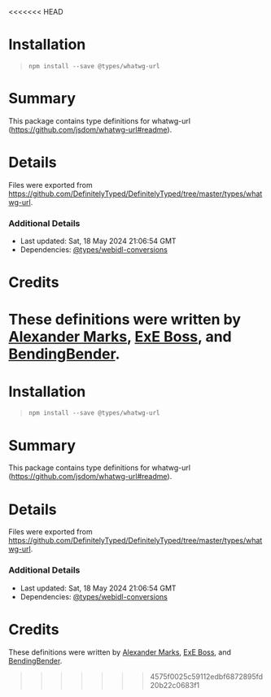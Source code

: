 <<<<<<< HEAD
# Installation
> `npm install --save @types/whatwg-url`

# Summary
This package contains type definitions for whatwg-url (https://github.com/jsdom/whatwg-url#readme).

# Details
Files were exported from https://github.com/DefinitelyTyped/DefinitelyTyped/tree/master/types/whatwg-url.

### Additional Details
 * Last updated: Sat, 18 May 2024 21:06:54 GMT
 * Dependencies: [@types/webidl-conversions](https://npmjs.com/package/@types/webidl-conversions)

# Credits
These definitions were written by [Alexander Marks](https://github.com/aomarks), [ExE Boss](https://github.com/ExE-Boss), and [BendingBender](https://github.com/BendingBender).
=======
# Installation
> `npm install --save @types/whatwg-url`

# Summary
This package contains type definitions for whatwg-url (https://github.com/jsdom/whatwg-url#readme).

# Details
Files were exported from https://github.com/DefinitelyTyped/DefinitelyTyped/tree/master/types/whatwg-url.

### Additional Details
 * Last updated: Sat, 18 May 2024 21:06:54 GMT
 * Dependencies: [@types/webidl-conversions](https://npmjs.com/package/@types/webidl-conversions)

# Credits
These definitions were written by [Alexander Marks](https://github.com/aomarks), [ExE Boss](https://github.com/ExE-Boss), and [BendingBender](https://github.com/BendingBender).
>>>>>>> 4575f0025c59112edbf6872895fd20b22c0683f1
